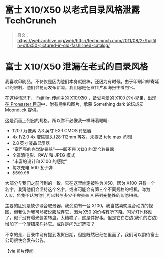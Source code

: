 # 富士 X10/X50 以老式目录风格泄露 TechCrunch

> 原文：<https://web.archive.org/web/http://techcrunch.com/2011/08/25/fujifilm-x10x50-pictured-in-old-fashioned-catalog/>

# 富士 X10/X50 泄漏在老式的目录风格

我喜欢印刷品。不仅仅是因为他们本身就很棒，还因为有时候，由于印刷和邮寄延迟的限制，他们会提前发布新闻。我们总是在宣传片和海报中看到它。

在这种情况下， [Fujifilm 传闻中的 X10/X50](https://web.archive.org/web/20230204172714/https://techcrunch.com/2011/08/22/rumor-the-fujifilm-x10-announcement-coming-soon-should-pack-retro-hotness-for-599/) ，备受喜爱的 X100 的小兄弟，[出现在 Promaster 目录](https://web.archive.org/web/20230204172714/http://forums.somethingawful.com/showthread.php?threadid=3410935&userid=0&perpage=40&pagenumber=7)中，附有规格和图片，承蒙 Something dark 论坛成员 Moonduck 提供。

这是页面上列出的规格，所以你不必像我一样眯着眼睛:

*   1200 万像素 2/3 英寸 EXR CMOS 传感器
*   4x F/2.0 4x 变焦镜头(28-112mm 等效，未提及 tele max 光圈)
*   2.8 英寸液晶显示器
*   “宽而亮的光学取景器”——即不是 X100 的混合取景器
*   全高清电影、RAW 和 JPEG 模式
*   “丰富的设计和 X100 的感觉”
*   每次充电 500 发子弹
*   $599.95

大部分与我们之前听到的一致。它在这里肯定被称为 X50，因为 X100 只有一个名字，我猜他们会坚持这个名字。或者可能会有第三个不同规格的相机，称为 X10，但我不认为他们可以移除多少不会损害 X 系列完整性的其他相机。

主要的区别是缺少混合取景器。我旁边有一台 X100，我当然喜欢混合动力的视图，但我认为我可以被说服放弃它，因为 X50 的价格有所下降。闪光灯也移动了，似乎没有曝光偏差转盘。太糟糕了，这是件好事。但是它在右边(我们的右边)增加了一个旋钮来弥补它。或许是闪光灯选项？

不幸的是，目录中没有提到发货日期，但是既然已经在里面了，我们可以期待富士公司很快会发布公告。

【via [照片传闻](https://web.archive.org/web/20230204172714/http://photorumors.com/2011/08/25/fujifilm-finepix-x50-camera-is-indeed-listed-in-the-promaster-catalog/)